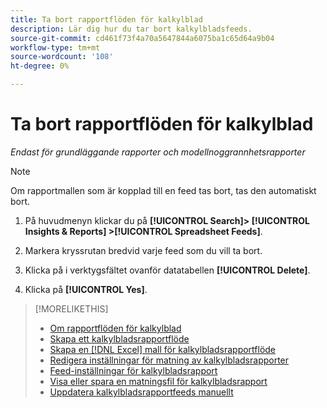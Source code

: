 ```yaml
---
title: Ta bort rapportflöden för kalkylblad
description: Lär dig hur du tar bort kalkylbladsfeeds.
source-git-commit: cd461f73f4a70a5647844a6075ba1c65d64a9b04
workflow-type: tm+mt
source-wordcount: '108'
ht-degree: 0%

---
```


# Ta bort rapportflöden för kalkylblad

*Endast för grundläggande rapporter och modellnoggrannhetsrapporter*

>[!NOTE]
>
>Om rapportmallen som är kopplad till en feed tas bort, tas den automatiskt bort.

1. På huvudmenyn klickar du på **[!UICONTROL Search]> [!UICONTROL Insights & Reports] >[!UICONTROL Spreadsheet Feeds]**.

1. Markera kryssrutan bredvid varje feed som du vill ta bort.

1. Klicka på i verktygsfältet ovanför datatabellen **[!UICONTROL Delete]**.

1. Klicka på **[!UICONTROL Yes]**.

>[!MORELIKETHIS]
>
>* [Om rapportflöden för kalkylblad](spreadsheet-feed-about.md)
>* [Skapa ett kalkylbladsrapportflöde](spreadsheet-feed-create.md)
>* [Skapa en [!DNL Excel] mall för kalkylbladsrapportflöde](spreadsheet-feed-create-excel-template.md)
>* [Redigera inställningar för matning av kalkylbladsrapporter](spreadsheet-feed-edit.md)
>* [Feed-inställningar för kalkylbladsrapport](spreadsheet-feed-settings.md)
>* [Visa eller spara en matningsfil för kalkylbladsrapport](spreadsheet-feed-view-or-save.md)
>* [Uppdatera kalkylbladsrapportfeeds manuellt](spreadsheet-feed-refresh.md)

